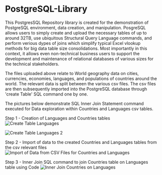 # PostgreSQL-Library

This PostgresSQL Repository library is created for the demonstration of PostgreSQL environment, data creation, and manipulation. PosgreSQL allows users to simply create and upload the necessary tables of up to around 32TB, 
use ubiquitous Structural Query Language commands, and perform verious dypes of joins which simplify typical Excel vlookup methods for big data table size consolidations. Most importantly in this context, it allows even non-technical business users to support the 
development and maintenance of relational databases of various sizes for the technical stakeholders.

The files uploaded above relate to World geography data on cities, currencies, economies, languages, and populations of countries around the world. The relevant data is split between the various csv files. The csv files are then 
subsequently imported into the PostgreSQL database through 'create Table' SQL command one by one. 

The pictures below demonstrate SQL Inner Join Statement command executed for Data exploration within Countries and Languages csv tables.



Step 1 - Creation of Languages and Countries tables
![Create Table Languages](https://github.com/VnumpyZ806/PostgreSQL-Library/assets/93555279/063bb16b-d671-4741-84bd-150edb9e166e)




![Create Table Languages 2](https://github.com/VnumpyZ806/PostgreSQL-Library/assets/93555279/a8c14e25-5d98-464e-b0fe-e5ae1e68c14c)




Step 2 - Import of data to the created Countries and Languages tables from the csv relevant files
![Import of Data from CSV Files for Countries and Languages](https://github.com/VnumpyZ806/PostgreSQL-Library/assets/93555279/199b1eb7-ce69-43c9-a2fd-ecf21e827180)




Step 3 - Inner Join SQL command to join Countries table on Languages table using Code 
![Inner Join Countries on Languages](https://github.com/VnumpyZ806/PostgreSQL-Library/assets/93555279/607af5dc-4c3a-40cf-a849-6cf686bb8bbe)
